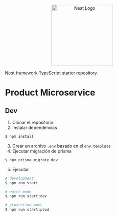 <p align="center">
  <a href="http://nestjs.com/" target="blank"><img src="https://nestjs.com/img/logo-small.svg" width="200" alt="Nest Logo" /></a>
</p>

[Nest](https://github.com/nestjs/nest) framework TypeScript starter repository.

# Product Microservice

## Dev

1. Clonar el repositorio
2. Instalar dependencias
```bash
$ npm install
```
3. Crear un archivo `.env` basado en el `env.template`
4. Ejecutar migración de prisma 

```bash
$ npx prisma migrate dev
```

5. Ejecutar 

```bash
# development
$ npm run start

# watch mode
$ npm run start:dev

# production mode
$ npm run start:prod
```

<!-- ## Test

```bash
# unit tests
$ npm run test

# e2e tests
$ npm run test:e2e

# test coverage
$ npm run test:cov
``` -->
